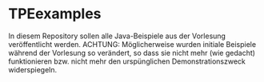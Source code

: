 # TPEexamples
In diesem Repository sollen alle Java-Beispiele aus der Vorlesung veröffentlicht werden.
ACHTUNG: Möglicherweise wurden initiale Beispiele während der Vorlesung so verändert, so dass sie nicht mehr (wie gedacht) funktionieren bzw. nicht mehr den urspünglichen Demonstrationszweck widerspiegeln.
